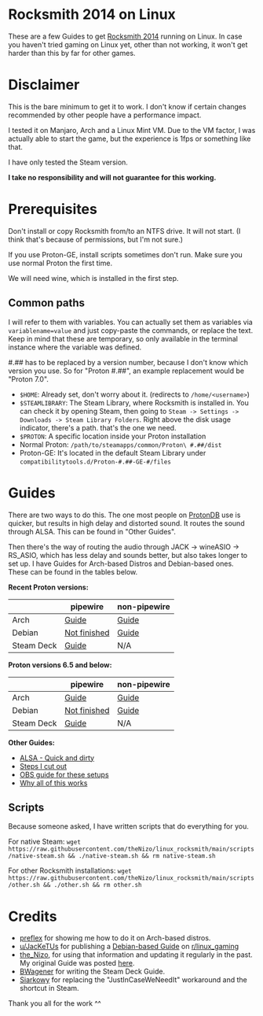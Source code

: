 # Rocksmith 2014 on Linux

These are a few Guides to get [Rocksmith 2014](https://store.steampowered.com/app/221680/Rocksmith_2014_Edition__Remastered/) running on Linux. In case you haven't tried gaming on Linux yet, other than not working, it won't get harder than this by far for other games.

# Disclaimer

This is the bare minimum to get it to work. I don't know if certain changes recommended by other people have a performance impact.

I tested it on Manjaro, Arch and a Linux Mint VM. Due to the VM factor, I was actually able to start the game, but the experience is 1fps or something like that.

I have only tested the Steam version.

**I take no responsibility and will not guarantee for this working.**

# Prerequisites

Don't install or copy Rocksmith from/to an NTFS drive. It will not start. (I think that's because of permissions, but I'm not sure.)

If you use Proton-GE, install scripts sometimes don't run. Make sure you use normal Proton the first time.

We will need wine, which is installed in the first step.

## Common paths

I will refer to them with variables. You can actually set them as variables via `variablename=value` and just copy-paste the commands, or replace the text. Keep in mind that these are temporary, so only available in the terminal instance where the variable was defined.

#.## has to be replaced by a version number, because I don't know which version you use. So for "Proton #.##", an example replacement would be "Proton 7.0".

* `$HOME`: Already set, don't worry about it. (redirects to `/home/<username>`)
* `$STEAMLIBRARY`: The Steam Library, where Rocksmith is installed in. You can check it by opening Steam, then going to `Steam -> Settings -> Downloads -> Steam Library Folders`. Right above the disk usage indicator, there's a path. that's the one we need.
* `$PROTON`: A specific location inside your Proton installation
 * Normal Proton: `/path/to/steamapps/common/Proton\ #.##/dist`
 * Proton-GE: It's located in the default Steam Library under `compatibilitytools.d/Proton-#.##-GE-#/files`

# Guides

There are two ways to do this. The one most people on [ProtonDB](https://www.protondb.com/app/221680) use is quicker, but results in high delay and distorted sound. It routes the sound through ALSA. This can be found in "Other Guides".

Then there's the way of routing the audio through JACK -> wineASIO -> RS_ASIO, which has less delay and sounds better, but also takes longer to set up. I have Guides for Arch-based Distros and Debian-based ones. These can be found in the tables below.

**Recent Proton versions:**

|| pipewire | non-pipewire |
|---|---|---|
| Arch | [Guide](guides/setup/arch-pipewire-new.md) | [Guide](guides/setup/arch-non-pipewire-new.md) |
| Debian | [Not finished](guides/setup/deb-pipewire-new.md) | [Guide](guides/setup/deb-non-pipewire-new.md) |
| Steam Deck | [Guide](guides/setup/deck-pipewire-new.md) | N/A |

**Proton versions 6.5 and below:**

|| pipewire | non-pipewire |
|---|---|---|
| Arch | [Guide](guides/setup/arch-pipewire-old.md) | [Guide](guides/setup/arch-non-pipewire-old.md) |
| Debian | [Not finished](guides/setup/deb-pipewire-old.md) | [Guide](guides/setup/deb-non-pipewire-old.md) |
| Steam Deck | [Guide](guides/setup/deck-pipewire-old.md) | N/A |

**Other Guides:**

* [ALSA - Quick and dirty](guides/quick.md)
* [Steps I cut out](guides/unused.md)
* [OBS guide for these setups](guides/obs.md)
* [Why all of this works](guides/theory.md)

## Scripts

Because someone asked, I have written scripts that do everything for you.

For native Steam: `wget https://raw.githubusercontent.com/theNizo/linux_rocksmith/main/scripts/native-steam.sh && ./native-steam.sh && rm native-steam.sh`

For other Rocksmith installations: `wget https://raw.githubusercontent.com/theNizo/linux_rocksmith/main/scripts/other.sh && ./other.sh && rm other.sh`

# Credits

* [preflex](https://gitlab.com/preflex) for showing me how to do it on Arch-based distros.
* [u/JacKeTUs](https://www.reddit.com/user/JacKeTUs) for publishing a [Debian-based Guide](https://old.reddit.com/r/linux_gaming/comments/jmediu/guide_for_setup_rocksmith_2014_steam_no_rs_cable/) on [r/linux_gaming](https://old.reddit.com/r/linux_gaming/)
* [the_Nizo](https://github.com/theNizo), for using that information and updating it regularly in the past. My original Guide was posted [here](https://old.reddit.com/r/linux_gaming/comments/jmediu/guide_for_setup_rocksmith_2014_steam_no_rs_cable/gdhg4zx/).
* [BWagener](https://github.com/BWagener) for writing the Steam Deck Guide.
* [Siarkowy](https://github.com/Siarkowy) for replacing the "JustInCaseWeNeedIt" workaround and the shortcut in Steam.

Thank you all for the work ^^
